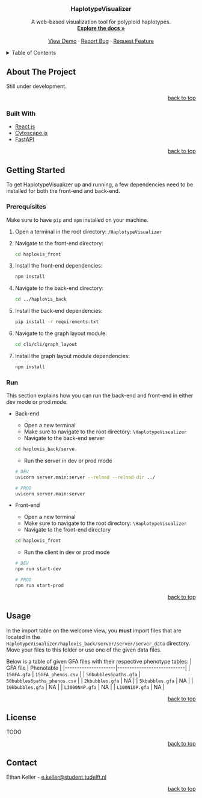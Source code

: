 <div id="top"></div>

<!--
[![Contributors][contributors-shield]][contributors-url]
[![Forks][forks-shield]][forks-url]
[![Stargazers][stars-shield]][stars-url]
[![Issues][issues-shield]][issues-url]
[![MIT License][license-shield]][license-url]
[![LinkedIn][linkedin-shield]][linkedin-url] -->

<!-- PROJECT LOGO -->
<br />
<div align="center">
  <a href="https://github.com/ethan-keller/HaplotypeVisualizer">
    <!-- <img src="images/logo.png" alt="Logo" width="80" height="80"> -->
  </a>

<h3 align="center">HaplotypeVisualizer</h3>

  <p align="center">
    A web-based visualization tool for polyploid haplotypes.
    <br />
    <a href="."><strong>Explore the docs »</strong></a>
    <br />
    <br />
    <a href=".">View Demo</a>
    ·
    <a href=".">Report Bug</a>
    ·
    <a href=".">Request Feature</a>
  </p>
</div>

<!-- TABLE OF CONTENTS -->
<details>
  <summary>Table of Contents</summary>
  <ol>
    <li>
      <a href="#about-the-project">About The Project</a>
      <ul>
        <li><a href="#built-with">Built With</a></li>
      </ul>
    </li>
    <li>
      <a href="#getting-started">Getting Started</a>
      <ul>
        <li><a href="#prerequisites">Prerequisites</a></li>
        <li><a href="#run">Run</a></li>
      </ul>
    </li>
    <li><a href="#usage">Usage</a></li>
    <li><a href="#license">License</a></li>
    <li><a href="#contact">Contact</a></li>
    <!-- <li><a href="#acknowledgments">Acknowledgments</a></li> -->
  </ol>
</details>

<!-- ABOUT THE PROJECT -->

## About The Project

<!-- [![Product Name Screen Shot][product-screenshot]](https://example.com) -->

Still under development.

<p align="right"><a href="#top">back to top</a></p>

### Built With

- [React.js](https://reactjs.org/)
- [Cytoscape.js](https://js.cytoscape.org/)
- [FastAPI](https://fastapi.tiangolo.com/)


<p align="right"><a href="#top">back to top</a></p>

<!-- GETTING STARTED -->

## Getting Started

To get HaplotypeVisualizer up and running, a few dependencies need to be installed for both the front-end and back-end.

### Prerequisites

Make sure to have `pip` and `npm` installed on your machine.

1) Open a terminal in the root directory: `/HaplotypeVisualizer`

2) Navigate to the front-end directory:
    ```sh
    cd haplovis_front
    ```
3) Install the front-end dependencies:
    ```sh
    npm install
    ```
4) Navigate to the back-end directory:
    ```sh
    cd ../haplovis_back
    ```
5) Install the back-end dependencies:
    ```sh
    pip install -r requirements.txt
    ```
6) Navigate to the graph layout module:
    ```sh
    cd cli/cli/graph_layout
    ```
7) Install the graph layout module dependencies:
    ```sh
    npm install
    ```

### Run

This section explains how you can run the back-end and front-end in either dev mode or prod mode.

- Back-end
    - Open a new terminal
    - Make sure to navigate to the root directory: `\HaplotypeVisualizer`
    - Navigate to the back-end server
    ```sh
    cd haplovis_back/serve
    ```
    - Run the server in dev or prod mode
    ```sh
    # DEV
    uvicorn server.main:server --reload --reload-dir ../

    # PROD
    uvicorn server.main:server
    ```

- Front-end
    - Open a new terminal
    - Make sure to navigate to the root directory: `\HaplotypeVisualizer`
    - Navigate to the front-end directory
    ```sh
    cd haplovis_front
    ```
    - Run the client in dev or prod mode
    ```sh
    # DEV
    npm run start-dev
    
    # PROD
    npm run start-prod
    ```

<p align="right"><a href="#top">back to top</a></p>

<!-- ### Installation

1. Get a free API Key at [https://example.com](https://example.com)
2. Clone the repo
   ```sh
   git clone https://github.com/github_username/repo_name.git
   ```
3. Install NPM packages
   ```sh
   npm install
   ```
4. Enter your API in `config.js`
   ```js
   const API_KEY = "ENTER YOUR API";
   ```

<p align="right"><a href="#top">back to top</a></p> -->


## Usage

In the import table on the welcome view, you **must** import files that are located in the `HaplotypeVisualizer/haplovis_back/server/server/server_data` directory. Move your files to this folder or use one of the given data files.

Below is a table of given GFA files with their respective phenotype tables:
| GFA file            | Phenotable                 |
|---------------------|----------------------------|
| `15GFA.gfa`           | `15GFA_phenos.csv`           |
| `50bubbles6paths.gfa` | `50bubbles6paths_phenos.csv` |
| `2kbubbles.gfa`       | NA                         |
| `5kbubbles.gfa`       | NA                         |
| `10kbubbles.gfa`      | NA                         |
| `L3000N4P.gfa`        | NA                         |
| `L100N10P.gfa`        | NA                         |


<p align="right"><a href="#top">back to top</a></p>


<!-- CONTRIBUTING -->

<!-- ## Contributing

Contributions are what make the open source community such an amazing place to learn, inspire, and create. Any contributions you make are **greatly appreciated**.

If you have a suggestion that would make this better, please fork the repo and create a pull request. You can also simply open an issue with the tag "enhancement".
Don't forget to give the project a star! Thanks again!

1. Fork the Project
2. Create your Feature Branch (`git checkout -b feature/AmazingFeature`)
3. Commit your Changes (`git commit -m 'Add some AmazingFeature'`)
4. Push to the Branch (`git push origin feature/AmazingFeature`)
5. Open a Pull Request

<p align="right"><a href="#top">back to top</a></p> -->

<!-- LICENSE -->

## License

TODO

<p align="right"><a href="#top">back to top</a></p>

<!-- CONTACT -->

## Contact

Ethan Keller - e.keller@student.tudelft.nl

<!-- Project Link: [https://github.com/github_username/repo_name](https://github.com/github_username/repo_name) -->

<p align="right"><a href="#top">back to top</a></p>

<!-- ACKNOWLEDGMENTS -->

<!-- ## Acknowledgments

- []()
- []()
- []()

<p align="right"><a href="#top">back to top</a></p> -->

<!-- MARKDOWN LINKS & IMAGES -->
<!-- https://www.markdownguide.org/basic-syntax/#reference-style-links -->

<!-- [contributors-shield]: https://img.shields.io/github/contributors/ethan-keller/HaplotypeVisualizer.svg?style=for-the-badge
[contributors-url]: https://github.com/github_username/repo_name/graphs/contributors
[forks-shield]: https://img.shields.io/github/forks/github_username/repo_name.svg?style=for-the-badge
[forks-url]: https://github.com/github_username/repo_name/network/members
[stars-shield]: https://img.shields.io/github/stars/github_username/repo_name.svg?style=for-the-badge
[stars-url]: https://github.com/github_username/repo_name/stargazers
[issues-shield]: https://img.shields.io/github/issues/github_username/repo_name.svg?style=for-the-badge
[issues-url]: https://github.com/github_username/repo_name/issues
[license-shield]: https://img.shields.io/github/license/github_username/repo_name.svg?style=for-the-badge
[license-url]: https://github.com/github_username/repo_name/blob/master/LICENSE.txt
[linkedin-shield]: https://img.shields.io/badge/-LinkedIn-black.svg?style=for-the-badge&logo=linkedin&colorB=555
[linkedin-url]: https://linkedin.com/in/linkedin_username
[product-screenshot]: images/screenshot.png -->
